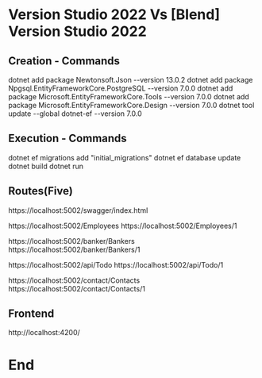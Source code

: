 # Version Studio 2022 Vs [Blend] Version Studio 2022

## Creation - Commands

dotnet add package Newtonsoft.Json --version 13.0.2
dotnet add package Npgsql.EntityFrameworkCore.PostgreSQL --version 7.0.0
dotnet add package Microsoft.EntityFrameworkCore.Tools --version 7.0.0
dotnet add package Microsoft.EntityFrameworkCore.Design --version 7.0.0
dotnet tool update --global dotnet-ef --version 7.0.0

## Execution - Commands
dotnet ef migrations add "initial_migrations"
dotnet ef database update
dotnet build
dotnet run

## Routes(Five)

https://localhost:5002/swagger/index.html

https://localhost:5002/Employees
https://localhost:5002/Employees/1

https://localhost:5002/banker/Bankers
https://localhost:5002/banker/Bankers/1

https://localhost:5002/api/Todo
https://localhost:5002/api/Todo/1

https://localhost:5002/contact/Contacts
https://localhost:5002/contact/Contacts/1


## Frontend
http://localhost:4200/

# End